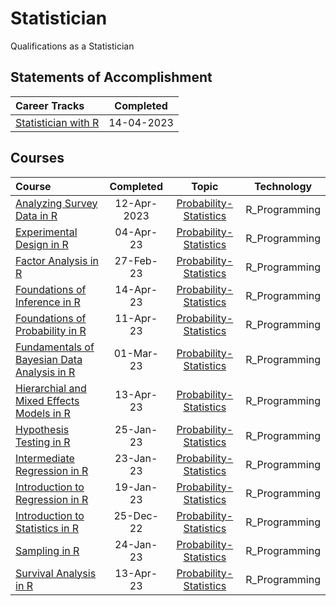 # Statistician
 Qualifications as a Statistician

 ## Statements of Accomplishment

|                                            Career Tracks                                             | Completed  |
| :--------------------------------------------------------------------------------------------------- | :--------: |
| [Statistician with R](https://github.com/Katsuvest/Statistician/tree/master/Statistician_with_R.pdf) | 14-04-2023 |


 ## Courses

|                                                                           Course                                                                           |  Completed   |                                            Topic                                            |   Technology   |
| :--------------------------------------------------------------------------------------------------------------------------------------------------------- | :----------: | :-----------------------------------------------------------------------------------------: | :------------: |
| [Analyzing Survey Data in R](https://github.com/Katsuvest/Probability-Statistics/tree/master/Analyzing_Survey_Data_in_R)                                   |  12-Apr-2023 | [Probability-Statistics](https://github.com/Katsuvest/Probability-Statistics/tree/master/)  |  R_Programming |
| [Experimental Design in R](https://github.com/Katsuvest/Probability-Statistics/tree/master/Experimental_Design_in_R)                                       |  04-Apr-23   |  [Probability-Statistics](https://github.com/Katsuvest/Probability-Statistics/tree/master/) |  R_Programming |
| [Factor Analysis in R](https://github.com/Katsuvest/Probability-Statistics/tree/master/Factor_Analysis_in_R)                                               |  27-Feb-23   |  [Probability-Statistics](https://github.com/Katsuvest/Probability-Statistics/tree/master/) |  R_Programming |
| [Foundations of Inference in R](https://github.com/Katsuvest/Probability-Statistics/tree/master/Foundations_of_Inference_in_R)                             |  14-Apr-23   |  [Probability-Statistics](https://github.com/Katsuvest/Probability-Statistics/tree/master/) |  R_Programming |
| [Foundations of Probability in R](https://github.com/Katsuvest/Probability-Statistics/tree/master/Foundations_of_Probability_in_R)                         |  11-Apr-23   |  [Probability-Statistics](https://github.com/Katsuvest/Probability-Statistics/tree/master/) |  R_Programming |
| [Fundamentals of Bayesian Data Analysis in R](https://github.com/Katsuvest/Probability-Statistics/tree/master/Fundamentals_of_Bayesian_Data_Analysis_in_R) |  01-Mar-23   |  [Probability-Statistics](https://github.com/Katsuvest/Probability-Statistics/tree/master/) |  R_Programming |
| [Hierarchial and Mixed Effects Models in R](https://github.com/Katsuvest/Probability-Statistics/tree/master/Hierarchial_and_Mixed_Effects_Models_in_R)     |  13-Apr-23   |  [Probability-Statistics](https://github.com/Katsuvest/Probability-Statistics/tree/master/) |  R_Programming |
| [Hypothesis Testing in R](https://github.com/Katsuvest/Probability-Statistics/tree/master/Hypothesis_Testing_in_R)                                         |  25-Jan-23   |  [Probability-Statistics](https://github.com/Katsuvest/Probability-Statistics/tree/master/) |  R_Programming |
| [Intermediate Regression in R](https://github.com/Katsuvest/Probability-Statistics/tree/master/Intermediate_Regression_in_R)                               |  23-Jan-23   |  [Probability-Statistics](https://github.com/Katsuvest/Probability-Statistics/tree/master/) |  R_Programming |
| [Introduction to Regression in R](https://github.com/Katsuvest/Probability-Statistics/tree/master/Introduction_to_Regression_in_R)                         |  19-Jan-23   |  [Probability-Statistics](https://github.com/Katsuvest/Probability-Statistics/tree/master/) |  R_Programming |
| [Introduction to Statistics in R](https://github.com/Katsuvest/Probability-Statistics/tree/master/Introduction_to_Statistics_in_R)                         |  25-Dec-22   |  [Probability-Statistics](https://github.com/Katsuvest/Probability-Statistics/tree/master/) |  R_Programming |
| [Sampling in R](https://github.com/Katsuvest/Probability-Statistics/tree/master/Sampling_in_R)                                                             |  24-Jan-23   |  [Probability-Statistics](https://github.com/Katsuvest/Probability-Statistics/tree/master/) |  R_Programming |
| [Survival Analysis in R](https://github.com/Katsuvest/Probability-Statistics/tree/master/Survival_Analysis_in_R)                                           |  13-Apr-23   |  [Probability-Statistics](https://github.com/Katsuvest/Probability-Statistics/tree/master/) |  R_Programming |
